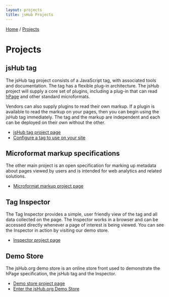 ```yaml
---
layout: projects
title: jsHub Projects 
---
```


<p class="path noprint">
  <a class="pathentry" href="/">Home</a> 
  <span class="pathentry sep">/</span>
  <a class="pathentry" href="/projects">Projects</a> 
  <br style="clear: both" />
</p>

# Projects #

## jsHub tag ##
The jsHub tag project consists of a JavaScript tag, with associated tools and documentation. The tag has a flexible plug-in architecture. The jsHub project will supply a core set of plugins, including a plug-in that can read [hPage](/hPage) and other standard microformats. 

Vendors can also supply plugins to read their own markup. If a plugin is available to read the markup on your pages, then you can begin using the jsHub tag immediately. The tag and the markup are independent and each can be deployed on their own without the other.

 * [jsHub tag project page](/projects/jshub/)
 * [Configure a tag to use on your site](/configurator)

## Microformat markup specifications ##

The other main project is an open specification for marking up metadata about pages viewed by users and is intended for web analytics and related solutions.  

 * [Microformat markup project page](/projects/markup/)

## Tag Inspector ##
The Tag Inspector provides a simple, user friendly view of the tag and all data collected on the page.  The Inspector works in a browser and can be accessed directly whenever a page of interest is being viewed. You can see the Inspector in action by visiting our demo store.

 * [Inspector project page](/projects/inspector/)

## Demo Store ##
The jsHub.org demo store is an online store front used to demonstrate the hPage specification, the jsHub tag and the Inspector.

 * [Demo store project page](/projects/demos/)
 * [Enter the jsHub.org Demo Store](/retail2/)